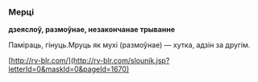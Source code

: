 ### Мерці
**дзеяслоў, размоўнае, незакончанае трыванне**

Паміраць, гінуць.Мруць як мухі (размоўнае) — хутка, адзін за другім.

<a rel="author">[http://rv-blr.com/](http://rv-blr.com/slounik.jsp?letterId=0&maskId=0&pageId=1670)</a>
